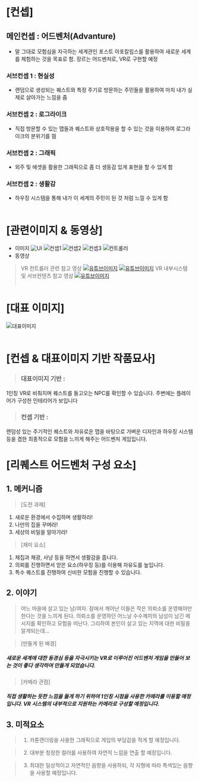 # [컨셉]
## 메인컨셉 : 어드벤처(Advanture)
- 말 그대로 모험심을 자극하는 세계관인 포스트 아포칼립스를 활용하여 새로운 세계를 체험하는 것을 목표로 함. 장르는 어드벤처로, VR로 구현할 예정
### 서브컨셉 1 : 현실성
- 랜덤으로 생성되는 퀘스트와 특정 주기로 방문하는 주민들을 활용하여 마치 내가 실제로 살아가는 느낌을 줌

### 서브컨셉 2 : 로그라이크
- 직접 방문할 수 있는 맵들과 퀘스트와 상호작용을 할 수 있는 것을 이용하여 로그라이크의 분위기를 띔

### 서브컨셉 2 : 그래픽 
- 외주 및 에셋을 활용한 그래픽으로 좀 더 생동감 있게 표현을 할 수 있게 함

### 서브컨셉 2 : 생활감 
- 하우징 시스템을 통해 내가 이 세계의 주민이 된 것 처럼 느낄 수 있게 함
<br><br>
# [관련이미지 & 동영상]
- 이미지
![UI](./img/UI제출용.png)
![컨셉1](./img/참고이미지1.png)
![컨셉2](./img/참고이미지2.png)
![컨셉3](./img/참고이미지3.png)
![컨트롤러](./img/참고이미지4.png)
- 동영상
> VR 컨트롤러 관련 참고 영상
[![유튜브이미지](./img/유튜브이미지1.PNG)](https://www.youtube.com/watch?v=JJVLjTLIW-Y)
[![유튜브이미지](./img/유튜브이미지2.PNG)](https://www.youtube.com/watch?v=c3C0qMbMxq0)
> VR 내부시스템 및 서브컨텐츠 참고 영상
[![유튜브이미지](./img/유튜브이미지3.PNG)](https://www.youtube.com/watch?v=JRcF0NqOKBI)
<br><br>
# [대표 이미지]
![대표이미지](./img/대표이미지.png)
<br><br>
# [컨셉 & 대표이미지 기반 작품묘사]
> ### 대표이미지 기반 : 
1인칭 VR로 비춰지며 퀘스트를 들고오는 NPC를 확인할 수 있습니다. 주변에는 플레이어가 구성한 인테리어가 보입니다
> ### 컨셉 기반 : 
랜덤성 있는 주기적인 퀘스트와 자유로운 맵을 바탕으로 가벼운 디자인과 하우징 시스템 등을 겸한 최종적으로 모험을 느끼게 해주는 어드벤처 게임입니다.
<br>
# [리퀘스트 어드벤처 구성 요소]

## 1. 메커니즘   

> [도전 과제]
1. 새로운 환경에서 수집하며 생활하라!
2. 나만의 집을 꾸며라!
3. 세상의 비밀을 알아가라!

> [재미 요소]
1. 채집과 채광, 사냥 등을 하면서 생활감을 줍니다.
2. 의뢰를 진행하면서 얻은 요소(하우징 등)를 이용해 자유도를 높입니다.
3. 특수 퀘스트를 진행하여 신비한 모험을 진행할 수 있습니다.

## 2. 이야기
> 어느 마을에 살고 있는 남/여자. 잠에서 깨어난 이들은 작은 의뢰소를 운영해야만 한다는 것을 느끼게 된다.
> 의뢰소를 운영하던 어느날 수수께끼의 남성이 남긴 메시지를 확인하고 모험을 떠난다.
> 그리하여 본인이 살고 있는 지역에 대한 비밀을 알게되는데...

> [만들게 된 배경] 
##### 새로운 세계에 대한 동경심 등을 자극시키는 VR로 이루어진 어드벤처 게임을 만들어 보는 것이 좋다 생각하여 만들게 되었습니다.

> [카메라 관점]
##### 직접 생활하는 듯한 느낌을 들게 하기 위하여 1인칭 시점을 사용한 카메라를 이용할 예정입니다. VR 시스템의 내부적으로 지원하는 카메라로 구성할 예정입니다.
## 3. 미적요소
> 1. 카툰랜더링을 사용한 그래픽으로 게임의 부담감을 적게 할 예정입니다.

> 2. 대부분 청정한 컬러를 사용하여 자연적 느낌을 연출 할 예정입니다.

> 3. 최대한 일상적이고 자연적인 음향을 사용하되, 각 지형에 따라 특색있는 음향을 사용할 예정입니다.
